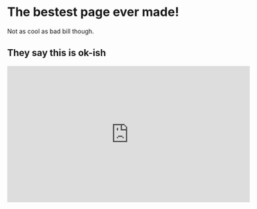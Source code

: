 # The bestest page ever made!

Not as cool as bad bill though.

## They say this is ok-ish

<iframe width="560" height="315" src="https://www.youtube-nocookie.com/embed/bS5P_LAqiVg" frameborder="0" allow="autoplay; encrypted-media" allowfullscreen></iframe>
